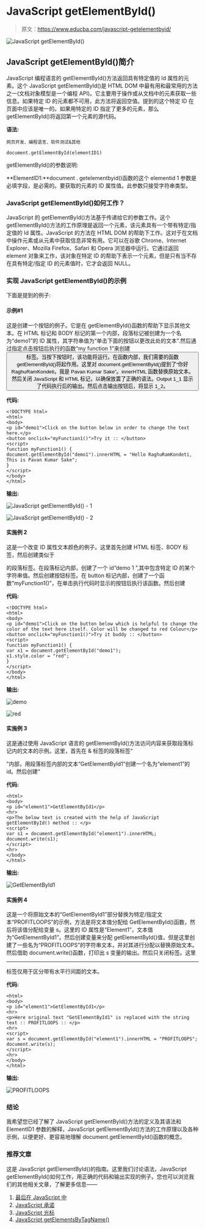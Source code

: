 # JavaScript getElementById()

> 原文：<https://www.educba.com/javascript-getelementbyid/>

![JavaScript getElementById()](img/607452078e0502af6068e4e7690f5681.png)



## JavaScript getElementById()简介

JavaScript 编程语言的 getElementById()方法返回具有特定值的 Id 属性的元素。这个 JavaScript getElementById()是 HTML DOM 中最有用和最常用的方法之一(文档对象模型是一个编程 API)。它主要用于操作或从文档中的元素获取一些信息。如果特定 ID 的元素都不可用，此方法将返回空值。提到的这个特定 ID 在页面中应该是唯一的。如果用特定的 ID 指定了更多的元素，那么 getElementById()将返回第一个元素的源代码。

**语法:**

<small>网页开发、编程语言、软件测试&其他</small>

```
document.getElementById(elementID1)
```

getElementById()的参数说明:

**ElementID1:**document . getelementbyid()函数的这个 elementid 1 参数是必填字段，是必需的。要获取的元素的 ID 属性值。此参数只接受字符串类型。

### JavaScript getElementById()如何工作？

JavaScript 的 getElementById()方法基于传递给它的参数工作。这个 getElementById()方法的工作原理是返回一个元素，该元素具有一个带有特定/指定值的 Id 属性。JavaScript 的方法在 HTML DOM 的帮助下工作。这对于在文档中操作元素或从元素中获取信息非常有用。它可以在谷歌 Chrome、Internet Explorer、Mozilla Firefox、Safari 和 Opera 浏览器中运行。它通过返回 element 对象来工作，该对象在特定 ID 的帮助下表示一个元素，但是只有当不存在具有特定/指定 ID 的元素值时，它才会返回 NULL。

### 实现 JavaScript getElementById()的示例

下面是提到的例子:

#### 示例#1

这是创建一个按钮的例子。它是在 getElementById()函数的帮助下显示其他文本。在 HTML 标记和 BODY 标记的第一个内部，段落标记被创建为一个名为“demo1”的 ID 属性，其字符串值为“单击下面的按钮以更改此处的文本”.然后通过指定点击按钮后执行的函数“my function 1”来创建<button>标签。当按下按钮时，该功能将运行。在函数内部，我们需要的函数 getElementById()将起作用。这里对 document.getElementById()提到了“你好 RaghuRamKondeti，我是 Pavan Kumar Sake”。innerHTML 函数替换原始文本。然后关闭 JavaScript 和 HTML 标记，以确保放置了正确的语法。Output 1_1 显示了代码执行后的输出。然后点击输出按钮后，将显示 1_2。</button>

**代码:**

```
<!DOCTYPE html>
<html>
<body>
<p id="demo1">Click on the button below in order to change the text here.</p>
<button onclick="myFunction1()">Try it :: </button>
<script>
function myFunction1() {
document.getElementById("demo1").innerHTML = "Hello RaghuRamKondeti, This is Pavan Kumar Sake";
}
</script>
</body>
</html>
```

**输出:**

![JavaScript getElementById() - 1](img/9c708313e28aff81090f6639fc549acd.png)



![JavaScript getElementById() - 2](img/3bfd3032bcfbbf0f05f6d37cddde66de.png)



#### 实施例 2

这是一个改变 ID 属性文本颜色的例子。这里首先创建 HTML 标签、BODY 标签，然后创建类似于

的段落标签。在段落标记内部，创建了一个 id“demo 1 ”,其中包含特定 ID 的某个字符串值。然后创建按钮标签。在 button 标记内部，创建了一个函数“myFunction1()”，在单击执行代码时显示的按钮后执行该函数。然后创建

**代码:**

```
<!DOCTYPE html>
<html>
<body>
<p id="demo1">Click on the button below which is helpful to change the color of the text here itself. Color will be changed to red Colour</p>
<button onclick="myFunction1()">Try it buddy :: </button>
<script>
function myFunction1() {
var x1 = document.getElementById("demo1");
x1.style.color = "red";
}
</script>
</body>
</html>
```

**输出:**

![demo](img/86764681228d661f1b2a9802d30d4da7.png)



![red](img/0e6fad61750ab07595897ed0689c4a92.png)



#### 实施例 3

这是通过使用 JavaScript 语言的 getElementById()方法访问内容来获取段落标记内的文本的示例。这里，首先在 & 标签的段落标签“

”内部，用段落标签内部的文本“GetElementById1”创建一个名为“element1”的 id。然后创建“

**代码:**

```
<html>
<body>
<p id="element1">GetElementById1</p>
<hr>
<p>The below text is created with the help of JavaScript getElementById() method :: </p>
<script>
var s1 = document.getElementById("element1").innerHTML;
document.write(s1);
</script>
<hr>
</body>
</html>
```

**输出:**

![GetElementById1](img/8572e6d7dde8b781463d21ecd2926f1b.png)



#### 实施例 4

这是一个将原始文本的“GetElementById1”部分替换为特定/指定文本“PROFITLOOPS”的示例，方法是将文本值分配给 GetElementById()函数，然后将该值分配给变量 s。这里的 ID 属性是“Element1”，文本值为“GetElementById1”。然后创建变量来分配 getElementById()值，但是这里创建了一些名为“PROFITLOOPS”的字符串文本，并对其进行分配以替换原始文本。然后借助 document.write()函数，打印出 s 变量的输出。然后只关闭标签。这里

* * *

标签仅用于区分带有水平行间距的文本。

**代码:**

```
<html>
<body>
<p id="element1">GetElementById1</p>
<hr>
<p>Here original text "GetElementById1" is replaced with the string text :: PROFITLOOPS :: </p>
<hr>
<script>
var s = document.getElementById("element1").innerHTML = "PROFITLOOPS";
document.write(s);
</script>
<hr>
</body>
</html>
```

**输出:**

![PROFITLOOPS](img/3a759ad5c7e74d004b0f7ea39f0c36c4.png)



### 结论

我希望您已经了解了 JavaScript getElementById()方法的定义及其语法和 ElementID1 参数的解释，JavaScript getElementById()方法的工作原理以及各种示例，以便更好、更容易地理解 document.getElementById()函数的概念。

### 推荐文章

这是 JavaScript getElementById()的指南。这里我们讨论语法，JavaScript getElementById()如何工作，用正确的代码和输出实现的例子。您也可以浏览我们的其他相关文章，了解更多信息——

1.  [最后在 JavaScript 中](https://www.educba.com/finally-in-javascript/)
2.  [JavaScript 承诺](https://www.educba.com/javascript-promise/)
3.  [JavaScript 光标](https://www.educba.com/javascript-cursor/)
4.  [JavaScript getElementsByTagName()](https://www.educba.com/javascript-getelementsbytagname/)





